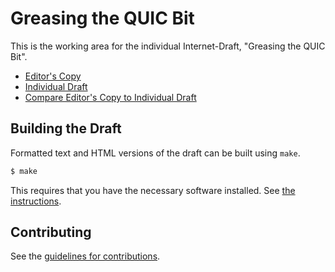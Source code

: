 # Greasing the QUIC Bit

This is the working area for the individual Internet-Draft, "Greasing the QUIC Bit".

* [Editor's Copy](https://quicwg.org/quic-bit-grease/draft-ietf-quic-bit-grease.html)
* [Individual Draft](https://dt.ietf.org/doc/html/draft-ietf-quic-bit-grease)
* [Compare Editor's Copy to Individual Draft](https://quicwg.org/quic-bit-grease/#go.draft-ietf-quic-bit-grease.diff)


## Building the Draft

Formatted text and HTML versions of the draft can be built using `make`.

```sh
$ make
```

This requires that you have the necessary software installed.  See
[the instructions](https://github.com/martinthomson/i-d-template/blob/master/doc/SETUP.md).


## Contributing

See the
[guidelines for contributions](https://github.com/martinthomson/quic-bit-grease/blob/main/CONTRIBUTING.md).
